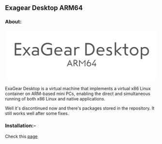 ## Exagear Desktop ARM64

### About:
![intro](https://raw.githubusercontent.com/GxmerSam/Exagear-Desktop-ARM64/master/20210702_154238.png)

ExaGear Desktop is a virtual machine that implements a virtual x86 Linux container on ARM-based mini PCs, enabling the direct and simultaneous running of both x86 Linux and native applications.

Well it's discontinued now and there's packages stored in the repository. It still works well after some fixes.


### Installation:-
Check this [page](https://github.com/GxmerSam/Exagear-Desktop-ARM64/blob/master/Installation.md)



